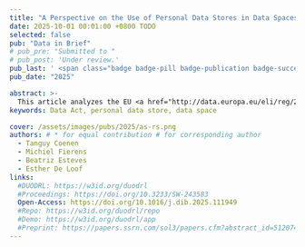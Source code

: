 ```yaml
---
title: "A Perspective on the Use of Personal Data Stores in Data Spaces to Support Multiparty Data Access as Required by the Data Act"
date: 2025-10-01 00:01:00 +0800 TODO
selected: false
pub: "Data in Brief"
# pub_pre: "Submitted to "
# pub_post: 'Under review.'
pub_last: ' <span class="badge badge-pill badge-publication badge-success">Journal</span>'
pub_date: "2025"

abstract: >-
  This article analyzes the EU <a href="http://data.europa.eu/eli/reg/2023/2854/oj" target="_blank">Data Act</a>'s requirements for multiparty data access in connected products, proposes a conceptual model supported by technologies like identity and consent management to deal with these requirements, and illustrates its application through an “agentic home” use case that combines <a href="https://solidproject.org/" target="_blank">personal data stores</a> with generative AI to promote ethical innovation and EU competitiveness.
keywords: Data Act, personal data store, data space

cover: /assets/images/pubs/2025/as-rs.png
authors: # * for equal contribution # for corresponding author
  - Tanguy Coenen
  - Michiel Fierens
  - Beatriz Esteves
  - Esther De Loof
links:
  #DUODRL: https://w3id.org/duodrl
  #Proceedings: https://doi.org/10.3233/SW-243583
  Open-Access: https://doi.org/10.1016/j.dib.2025.111949
  #Repo: https://w3id.org/duodrl/repo
  #Demo: https://w3id.org/duodrl/app
  #Preprint: https://papers.ssrn.com/sol3/papers.cfm?abstract_id=5120741
---
```

